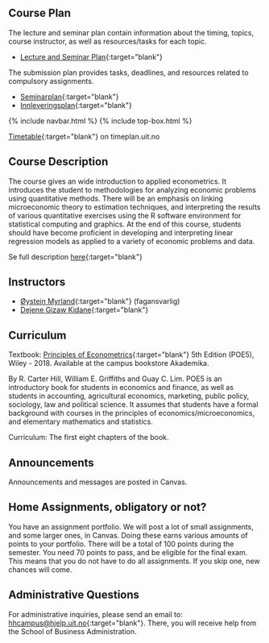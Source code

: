 

## Course Plan

The lecture and seminar plan contain information about the timing, topics, course instructor, as well as resources/tasks for each topic.  

- [Lecture and Seminar Plan](forelesningsplan.html){:target="blank"}

The submission plan provides tasks, deadlines, and resources related to compulsory assignments.
- [Seminarplan](seminarplan.html){:target="blank"}
- [Innleveringsplan](innleveringer.html){:target="blank"}   

{% include navbar.html %}  {% include top-box.html %}

[Timetable](https://timeplan.uit.no/emne_timeplan.php?sem=24h&fag=&module[]=SOK-3020-1#week-24){:target="blank"} on timeplan.uit.no


## Course Description
The course gives an wide introduction to applied econometrics. It introduces the student to methodologies for analyzing economic problems using quantitative methods. There will be an emphasis on linking microeconomic theory to estimation techniques, and interpreting the results of various quantitative exercises using the R software environment for statistical computing and graphics. At the end of this course, students should have become proficient in developing and interpreting linear regression models as applied to a variety of economic problems and data.

Se full description [here](forelesningsplan.html){:target="blank"}

## Instructors 
- [Øystein Myrland](https://uit.no/ansatte/oystein.myrland){:target="blank"} (fagansvarlig)
- [Dejene Gizaw Kidane](https://uit.no/ansatte/dejene.g.kidane){:target="blank"}


## Curriculum

Textbook: [Principles of Econometrics](https://principlesofeconometrics.com/poe5/poe5.html){:target="blank"} 5th Edition (POE5), Wiley - 2018. Available at the campus bookstore Akademika.

By R. Carter Hill, William E. Griffiths and Guay C. Lim. POE5 is an introductory book for students in economics and finance, as well as students in accounting, agricultural economics, marketing, public policy, sociology, law and political science. It assumes that students have a formal background with courses in the principles of economics/microeconomics, and elementary mathematics and statistics.

Curriculum: The first eight chapters of the book.

## Announcements
Announcements and messages are posted in Canvas.

## Home Assignments, obligatory or not?
You have an assignment portfolio. We will post a lot of small assignments, and some larger ones, in Canvas. Doing these earns various amounts of points to your portfolio. There will be a total of 100 points during the semester. You need 70 points to pass, and be eligible for the final exam. This means that you do not have to do all assignments. If you skip one, new chances will come.

## Administrative Questions

For administrative inquiries, please send an email to: [hhcampus@hjelp.uit.no](mailto:hhcampus@hjelp.uit.no){:target="blank"}. There, you will receive help from the School of Business Administration.

